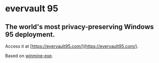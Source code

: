 # evervault 95

## The world's most privacy-preserving Windows 95 deployment.

Access it at [https://evervault95.com/](https://evervault95.com/).

Based on [winmine-exe](https://github.com/1000hz/winmine-exe).